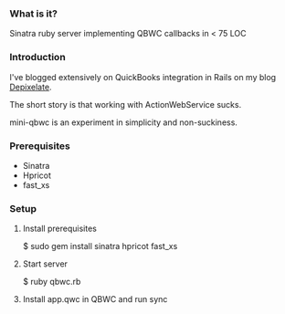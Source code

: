 ### What is it? ###

Sinatra ruby server implementing QBWC callbacks in < 75 LOC

### Introduction ###

I've blogged extensively on QuickBooks integration in Rails on my blog [Depixelate](http://depixelate.com).

The short story is that working with ActionWebService sucks.

mini-qbwc is an experiment in simplicity and non-suckiness.

### Prerequisites ###

* Sinatra
* Hpricot
* fast_xs

### Setup ###

1) Install prerequisites
  
    $ sudo gem install sinatra hpricot fast_xs
    
2) Start server

    $ ruby qbwc.rb
    
3) Install app.qwc in QBWC and run sync